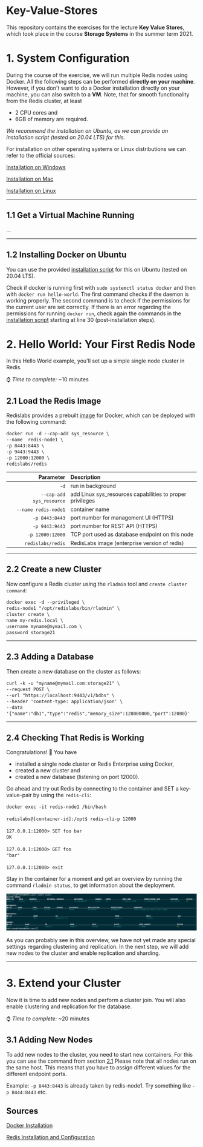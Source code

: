 # Key-Value-Stores
This repository contains the exercises for the lecture **Key Value Stores**, which took place in the course **Storage Systems** in the summer term 2021.

# 1. System Configuration
During the course of the exercise, we will run multiple Redis nodes using Docker. All the following steps can be performed **directly on your machine**. However, if you don't want to do a Docker installation directly on your machine, you can also switch to a **VM**. Note, that for smooth functionality from the Redis cluster, at least 
- 2 CPU cores and 
- 6GB of memory are required.

*We recommend the installation on Ubuntu, as we can provide an installation script (tested on 20.04 LTS) for this.*

For installation on other operating systems or Linux distributions we can refer to the official sources:

[Installation on Windows](https://docs.docker.com/docker-for-windows/install/)

[Installation on Mac](https://docs.docker.com/docker-for-mac/install/)

[Installation on Linux](https://docs.docker.com/engine/install/)

---

## 1.1 Get a Virtual Machine Running
...

---

## 1.2 Installing Docker on Ubuntu
 You can use the provided [installation script](https://github.com/mikeptrsn/key-value-stores/blob/main/docker_install.sh) for this on Ubuntu (tested on 20.04 LTS).

Check if docker is running first with `sudo systemctl status docker` and then with `docker run hello-world`. The first command checks if the daemon is working properly. The second command is to check if the permissions for the current user are set correctly. If there is an error regarding the permissions for running `docker run`, check again the commands in the [installation script](https://github.com/mikeptrsn/key-value-stores/blob/main/docker_install.sh) starting at line 30 (post-installation steps).

# 2. Hello World: Your First Redis Node
In this Hello World example, you'll set up a simple single node cluster in Redis.

:watch: *Time to complete:* ~10 minutes
## 2.1 Load the Redis Image
Redislabs provides a prebuilt [image](https://registry.hub.docker.com/r/redislabs/redis) for Docker, which can be deployed with the following command:
```
docker run -d --cap-add sys_resource \
--name  redis-node1 \
-p 8443:8443 \
-p 9443:9443 \
-p 12000:12000 \
redislabs/redis
```

| Parameter | Description |
| --------: | :---------- |
| `-d`      | run in background|
|`--cap-add sys_resource`| add Linux sys_resources capabilities to proper privileges |
| `--name redis-node1`| container name |
| `-p 8443:8443` | port number for management UI (HTTPS)|
| `-p 9443:9443` | port number for REST API (HTTPS) |
| `-p 12000:12000` | TCP port used as database endpoint on this node |
| `redislabs/redis` | RedisLabs image (enterprise version of redis) |

---

## 2.2 Create a new Cluster
Now configure a Redis cluster using the `rladmin` tool and `create cluster command`:

```
docker exec -d --privileged \
redis-node1 "/opt/redislabs/bin/rladmin" \
cluster create \
name my-redis.local \
username myname@mymail.com \
password storage21
```
---

## 2.3 Adding a Database
Then create a new database on the cluster as follows:
```
curl -k -u "myname@mymail.com:storage21" \
--request POST \
--url "https://localhost:9443/v1/bdbs" \
--header 'content-type: application/json' \
--data '{"name":"db1","type":"redis","memory_size":128000000,"port":12000}'
``` 
---

## 2.4 Checking That Redis is Working

Congratulations! :tada: You have
- installed a single node cluster or Redis Enterprise using Docker,
- created a new cluster and
- created a new database (listening on port 12000).

Go ahead and try out Redis by connecting to the container and SET a key-value-pair by using the `redis-cli`:

```
docker exec -it redis-node1 /bin/bash

redislabs@[container-id]:/opt$ redis-cli-p 12000

127.0.0.1:12000> SET foo bar
OK

127.0.0.1:12000> GET foo
"bar"

127.0.0.1:12000> exit
```

Stay in the container for a moment and get an overview by running the command `rladmin status`, to get information about the deployment.

![rladminstatus](./images/rladminstatus_0.png "rladminstatus")

As you can probably see in this overview, we have not yet made any special settings regarding clustering and replication. In the next step, we will add new nodes to the cluster and enable replication and sharding.

---

# 3. Extend your Cluster
Now it is time to add new nodes and perform a cluster join. You will also enable clustering and replication for the database.

:watch: *Time to complete:* ~20 minutes

## 3.1 Adding New Nodes

To add new nodes to the cluster, you need to start new containers. For this you can use the command from section [2.1](./README.md#21-load-the-redis-image) Please note that all nodes run on the same host. This means that you have to assign different values for the different endpoint ports. 

Example: `-p 8443:8443` is already taken by redis-node1. Try something like `-p 8444:8443` etc.




## Sources

[Docker Installation](https://www.digitalocean.com/community/tutorials/how-to-install-and-use-docker-on-ubuntu-20-04)

[Redis Installation and Configuration](http://tgrall.github.io/blog/2019/09/05/multi-nodes-redis-cluster-with-docker/)